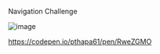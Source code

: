 Navigation Challenge

![image](https://user-images.githubusercontent.com/124686643/236411705-9b57af6a-2297-48f3-8fb5-251e39359136.png)

https://codepen.io/pthapa61/pen/RweZGMO

